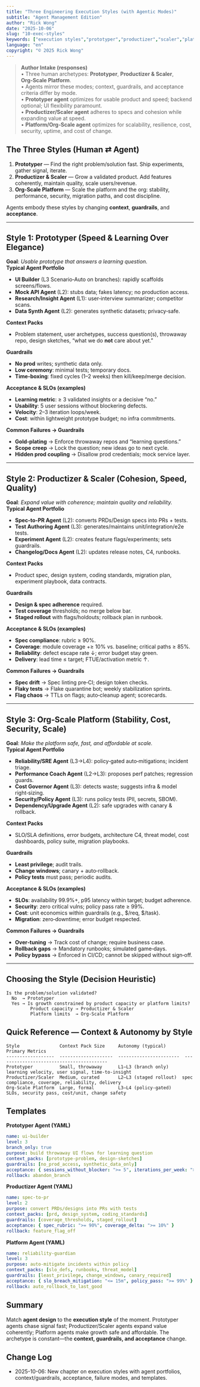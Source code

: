 ```yaml
---
title: "Three Engineering Execution Styles (with Agentic Modes)"
subtitle: "Agent Management Edition"
author: "Rick Wong"
date: "2025-10-06"
slug: "10-exec-styles"
keywords: ["execution styles","prototyper","productizer","scaler","platform","agent portfolios","context packs","guardrails","acceptance","SLOs"]
language: "en"
copyright: "© 2025 Rick Wong"
---
```


> **Author Intake (responses)**  
> • Three human archetypes: **Prototyper**, **Productizer & Scaler**, **Org‑Scale Platform**.  
> • Agents mirror these modes; context, guardrails, and acceptance criteria differ by mode.  
> • **Prototyper agent** optimizes for usable product and speed; backend optional; UI flexibility paramount.  
> • **Productizer/Scaler agent** adheres to specs and cohesion while expanding value at speed.  
> • **Platform/Org‑Scale agent** optimizes for scalability, resilience, cost, security, uptime, and cost of change.

## The Three Styles (Human ⇄ Agent)
1) **Prototyper** — Find the right problem/solution fast. Ship experiments, gather signal, iterate.  
2) **Productizer & Scaler** — Grow a validated product. Add features coherently, maintain quality, scale users/revenue.  
3) **Org‑Scale Platform** — Scale the platform and the org: stability, performance, security, migration paths, and cost discipline.

Agents embody these styles by changing **context**, **guardrails**, and **acceptance**.

---

## Style 1: Prototyper (Speed & Learning Over Elegance)
**Goal**: *Usable prototype that answers a learning question.*  
**Typical Agent Portfolio**
- **UI Builder** (L3 Scenario‑Auto on branches): rapidly scaffolds screens/flows.  
- **Mock API Agent** (L2): stubs data; fakes latency; no production access.  
- **Research/Insight Agent** (L1): user‑interview summarizer; competitor scans.  
- **Data Synth Agent** (L2): generates synthetic datasets; privacy‑safe.

**Context Packs**  
- Problem statement, user archetypes, success question(s), throwaway repo, design sketches, “what we do **not** care about yet.”

**Guardrails**
- **No prod** writes; synthetic data only.  
- **Low ceremony**: minimal tests; temporary docs.  
- **Time‑boxing**: fixed cycles (1–2 weeks) then kill/keep/merge decision.

**Acceptance & SLOs (examples)**
- **Learning metric**: ≥ 3 validated insights or a decisive “no.”  
- **Usability**: 5 user sessions without blockering defects.  
- **Velocity**: 2–3 iteration loops/week.  
- **Cost**: within lightweight prototype budget; no infra commitments.

**Common Failures → Guardrails**
- **Gold‑plating** → Enforce throwaway repos and “learning questions.”  
- **Scope creep** → Lock the question; new ideas go to next cycle.  
- **Hidden prod coupling** → Disallow prod credentials; mock service layer.

---

## Style 2: Productizer & Scaler (Cohesion, Speed, Quality)
**Goal**: *Expand value with coherence; maintain quality and reliability.*  
**Typical Agent Portfolio**
- **Spec‑to‑PR Agent** (L2): converts PRDs/Design specs into PRs + tests.  
- **Test Authoring Agent** (L3): generates/maintains unit/integration/e2e tests.  
- **Experiment Agent** (L2): creates feature flags/experiments; sets guardrails.  
- **Changelog/Docs Agent** (L2): updates release notes, C4, runbooks.

**Context Packs**
- Product spec, design system, coding standards, migration plan, experiment playbook, data contracts.

**Guardrails**
- **Design & spec adherence** required.  
- **Test coverage** thresholds; no merge below bar.  
- **Staged rollout** with flags/holdouts; rollback plan in runbook.

**Acceptance & SLOs (examples)**
- **Spec compliance**: rubric ≥ 90%.  
- **Coverage**: module coverage +≥ 10% vs. baseline; critical paths ≥ 85%.  
- **Reliability**: defect escape rate ↓; error budget stay green.  
- **Delivery**: lead time ≤ target; FTUE/activation metric ↑.

**Common Failures → Guardrails**
- **Spec drift** → Spec linting pre‑CI; design token checks.  
- **Flaky tests** → Flake quarantine bot; weekly stabilization sprints.  
- **Flag chaos** → TTLs on flags; auto‑cleanup agent; scorecards.

---

## Style 3: Org‑Scale Platform (Stability, Cost, Security, Scale)
**Goal**: *Make the platform safe, fast, and affordable at scale.*  
**Typical Agent Portfolio**
- **Reliability/SRE Agent** (L3→L4): policy‑gated auto‑mitigations; incident triage.  
- **Performance Coach Agent** (L2→L3): proposes perf patches; regression guards.  
- **Cost Governor Agent** (L3): detects waste; suggests infra & model right‑sizing.  
- **Security/Policy Agent** (L3): runs policy tests (PII, secrets, SBOM).  
- **Dependency/Upgrade Agent** (L2): safe upgrades with canary & rollback.

**Context Packs**
- SLO/SLA definitions, error budgets, architecture C4, threat model, cost dashboards, policy suite, migration playbooks.

**Guardrails**
- **Least privilege**; audit trails.  
- **Change windows**; canary + auto‑rollback.  
- **Policy tests** must pass; periodic audits.

**Acceptance & SLOs (examples)**
- **SLOs**: availability 99.9%+, p95 latency within target; budget adherence.  
- **Security**: zero critical vulns; policy pass rate ≥ 99%.  
- **Cost**: unit economics within guardrails (e.g., $/req, $/task).  
- **Migration**: zero‑downtime; error budget respected.

**Common Failures → Guardrails**
- **Over‑tuning** → Track cost of change; require business case.  
- **Rollback gaps** → Mandatory runbooks; simulated game‑days.  
- **Policy bypass** → Enforced in CI/CD; cannot be skipped without sign‑off.

---

## Choosing the Style (Decision Heuristic)
```
Is the problem/solution validated?
  No  → Prototyper
  Yes → Is growth constrained by product capacity or platform limits?
         Product capacity → Productizer & Scaler
         Platform limits  → Org‑Scale Platform
```

## Quick Reference — Context & Autonomy by Style
```
Style               Context Pack Size     Autonomy (typical)      Primary Metrics
------------------  --------------------  -----------------------  -----------------------------------------
Prototyper          Small, throwaway      L1–L3 (branch only)     learning velocity, user signal, time-to-insight
Productizer/Scaler  Medium, curated       L2–L3 (staged rollout)  spec compliance, coverage, reliability, delivery
Org-Scale Platform  Large, formal         L3–L4 (policy-gated)    SLOs, security pass, cost/unit, change safety
```

## Templates
**Prototyper Agent (YAML)**
```yaml
name: ui-builder
level: 3
branch_only: true
purpose: build throwaway UI flows for learning question
context_packs: [prototype-problem, design-sketches]
guardrails: [no_prod_access, synthetic_data_only]
acceptance: { sessions_without_blocker: ">= 5", iterations_per_week: ">= 2" }
rollback: abandon_branch
```

**Productizer Agent (YAML)**
```yaml
name: spec-to-pr
level: 2
purpose: convert PRDs/designs into PRs with tests
context_packs: [prd, design_system, coding_standards]
guardrails: [coverage_thresholds, staged_rollout]
acceptance: { spec_rubric: ">= 90%", coverage_delta: ">= 10%" }
rollback: feature_flag_off
```

**Platform Agent (YAML)**
```yaml
name: reliability-guardian
level: 3
purpose: auto-mitigate incidents within policy
context_packs: [slo_defs, runbooks, threat_model]
guardrails: [least_privilege, change_windows, canary_required]
acceptance: { slo_breach_mitigation: "<= 15m", policy_pass: ">= 99%" }
rollback: auto_rollback_to_last_good
```

## Summary
Match **agent design** to the **execution style** of the moment. Prototyper agents chase signal fast; Productizer/Scaler agents expand value coherently; Platform agents make growth safe and affordable. The archetype is constant—the **context, guardrails, and acceptance** change.

## Change Log
- 2025-10-06: New chapter on execution styles with agent portfolios, context/guardrails, acceptance, failure modes, and templates.
